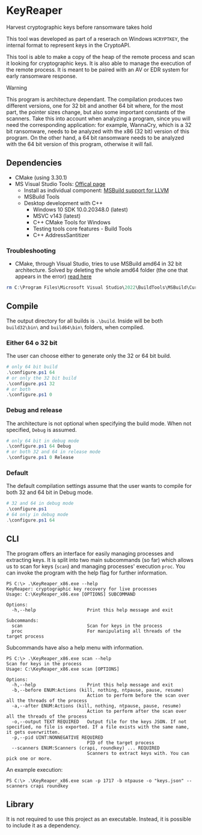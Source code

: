 # KeyReaper
Harvest cryptographic keys before ransomware takes hold

This tool was developed as part of a reserach on Windows `HCRYPTKEY`, the internal format to represent keys in the CryptoAPI.

This tool is able to make a copy of the heap of the remote process and scan it looking for cryptographic keys. It is also able to manage the execution
of the remote process. It is meant to be paired with an AV or EDR system for early ransomware response.

> [!WARNING] 
> This program is architecture dependant. The compilation produces two different versions, one for 32 bit and another 64 bit where, for the most part, the pointer sizes change, but also some important constants of the scanners. Take this into account when analyzing a program, since you will need the corresponding application: for example, WannaCry, which is a 32 bit ransomware, needs to be analyzed with the x86 (32 bit) version of this program. On the other hand, a 64 bit ransomware needs to be analyzed with the 64 bit version of this program, otherwise it will fail.

## Dependencies

* CMake (using 3.30.1)
* MS Visual Studio Tools: [Offical page](https://visualstudio.microsoft.com/downloads/#tools-for-visual-studio-2022-family)
    * Install as individual component: [MSBuild support for LLVM](https://learn.microsoft.com/en-us/visualstudio/msbuild/walkthrough-using-msbuild?view=vs-2022#install-msbuild)
    * MSBuild Tools
    * Desktop development with C++
        * Windows 10 SDK 10.0.20348.0 (latest)
        * MSVC v143 (latest)
        * C++ CMake Tools for Windows
        * Testing tools core features - Build Tools
        * C++ AddressSantitizer

### Troubleshooting
* CMake, through Visual Studio, tries to use MSBuild amd64 in 32 bit architecture. Solved by deleting the whole amd64 folder (the one that appears in the error) [read here](https://developercommunity.visualstudio.com/t/Visual-Studio-2022-Build-Tools-on-32-bit/10560841?space=8&q=80-bit+floating)

```powershell
rm C:\Program Files\Microsoft Visual Studio\2022\BuildTools\MSBuild\Current\Bin\amd64
```

## Compile
The output directory for all builds is `.\build`. Inside will be both `build32\bin\` and `build64\bin\` folders, when compiled.

### Either 64 o 32 bit
The user can choose either to generate only the 32 or 64 bit build.
```powershell
# only 64 bit build
.\configure.ps1 64
# or only the 32 bit build
.\configure.ps1 32
# or both
.\configure.ps1 0 
```

### Debug and release
The architecture is not optional when specifying the build mode. When not specified, `Debug` is assumed.

```powershell
# only 64 bit in debug mode
.\configure.ps1 64 Debug
# or both 32 and 64 in release mode
.\configure.ps1 0 Release
```

### Default
The default compilation settings assume that the user wants to compile for both 32 and 64 bit in Debug mode.
```powershell
# 32 and 64 in debug mode
.\configure.ps1
# 64 only in debug mode
.\configure.ps1 64
```

## CLI
The program offers an interface for easily managing processes and extracting keys.
It is split into two main subcommands (so far) which allows us to scan for keys (`scan`) 
and managing processes' execution `proc`. You can invoke the program with the help
flag for further information.
```
PS C:\> .\KeyReaper_x86.exe --help
KeyReaper: cryptographic key recovery for live processes
Usage: C:\KeyReaper_x86.exe [OPTIONS] SUBCOMMAND

Options:
  -h,--help                   Print this help message and exit

Subcommands:
  scan                        Scan for keys in the process
  proc                        For manipulating all threads of the target process
```

Subcommands have also a help menu with information.

```
PS C:\> .\KeyReaper_x86.exe scan --help
Scan for keys in the process
Usage: C:\KeyReaper_x86.exe scan [OPTIONS]

Options:
  -h,--help                   Print this help message and exit
  -b,--before ENUM:Actions (kill, nothing, ntpause, pause, resume)
                              Action to perform before the scan over all the threads of the process
  -a,--after ENUM:Actions (kill, nothing, ntpause, pause, resume)
                              Action to perform after the scan over all the threads of the process
  -o,--output TEXT REQUIRED   Output file for the keys JSON. If not specified, no file is exported. If a file exists with the same name, it gets overwritten.
  -p,--pid UINT:NONNEGATIVE REQUIRED
                              PID of the target process
  --scanners ENUM:Scanners (crapi, roundkey) ... REQUIRED
                              Scanners to extract keys with. You can pick one or more.
```

An example execution:
```
PS C:\> .\KeyReaper_x86.exe scan -p 1717 -b ntpause -o "keys.json" --scanners crapi roundkey
```

## Library
It is not required to use this project as an executable. Instead, it is possible
to include it as a dependency.
